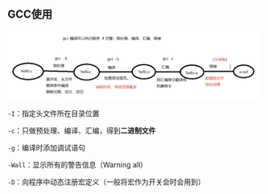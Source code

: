 ## GCC使用

![](assets/gcc/img-2023-04-13-09-20-27.png)

`-I`：指定头文件所在目录位置

`-c`：只做预处理、编译、汇编，得到**二进制文件**

`-g`：编译时添加调试语句

`-Wall`：显示所有的警告信息（Warning all）

`-D`：向程序中动态注册宏定义（一般将宏作为开关会时会用到）